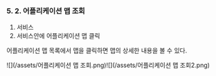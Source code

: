 ### 5. 2. 어플리케이션 맵 조회

1. 서비스
2. 서비스안에 어플리케이션 맵 클릭

어플리케이션 맵 목록에서 맵을 클릭하면 맵의 상세한 내용을 볼 수 있다.

![](/assets/어플리케이션 맵 조회.png)![](/assets/어플리케이션 맵 조회2.png)

